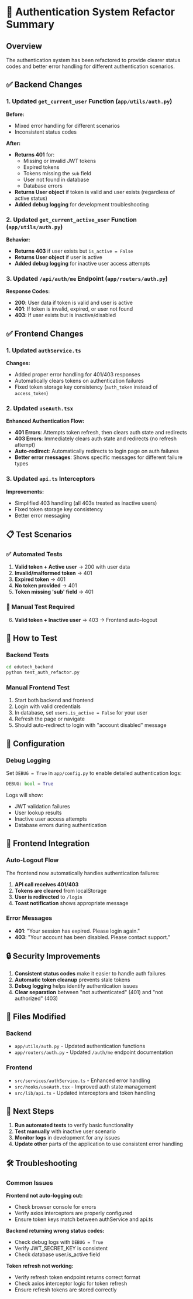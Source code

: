 # 🔐 Authentication System Refactor Summary

## Overview

The authentication system has been refactored to provide clearer status codes and better error handling for different authentication scenarios.

## ✅ Backend Changes

### 1. Updated `get_current_user` Function (`app/utils/auth.py`)

**Before:**
- Mixed error handling for different scenarios
- Inconsistent status codes

**After:**
- **Returns 401** for:
  - Missing or invalid JWT tokens
  - Expired tokens
  - Tokens missing the `sub` field
  - User not found in database
  - Database errors
- **Returns User object** if token is valid and user exists (regardless of active status)
- **Added debug logging** for development troubleshooting

### 2. Updated `get_current_active_user` Function (`app/utils/auth.py`)

**Behavior:**
- **Returns 403** if user exists but `is_active = False`
- **Returns User object** if user is active
- **Added debug logging** for inactive user access attempts

### 3. Updated `/api/auth/me` Endpoint (`app/routers/auth.py`)

**Response Codes:**
- **200**: User data if token is valid and user is active
- **401**: If token is invalid, expired, or user not found
- **403**: If user exists but is inactive/disabled

## ✅ Frontend Changes

### 1. Updated `authService.ts`

**Changes:**
- Added proper error handling for 401/403 responses
- Automatically clears tokens on authentication failures
- Fixed token storage key consistency (`auth_token` instead of `access_token`)

### 2. Updated `useAuth.tsx`

**Enhanced Authentication Flow:**
- **401 Errors**: Attempts token refresh, then clears auth state and redirects
- **403 Errors**: Immediately clears auth state and redirects (no refresh attempt)
- **Auto-redirect**: Automatically redirects to login page on auth failures
- **Better error messages**: Shows specific messages for different failure types

### 3. Updated `api.ts` Interceptors

**Improvements:**
- Simplified 403 handling (all 403s treated as inactive users)
- Fixed token storage key consistency
- Better error messaging

## 📋 Test Scenarios

### ✅ Automated Tests
1. **Valid token + Active user** → 200 with user data
2. **Invalid/malformed token** → 401
3. **Expired token** → 401
4. **No token provided** → 401
5. **Token missing 'sub' field** → 401

### 🔧 Manual Test Required
6. **Valid token + Inactive user** → 403 → Frontend auto-logout

## 🚀 How to Test

### Backend Tests
```bash
cd edutech_backend
python test_auth_refactor.py
```

### Manual Frontend Test
1. Start both backend and frontend
2. Login with valid credentials
3. In database, set `users.is_active = False` for your user
4. Refresh the page or navigate
5. Should auto-redirect to login with "account disabled" message

## 🔧 Configuration

### Debug Logging
Set `DEBUG = True` in `app/config.py` to enable detailed authentication logs:

```python
DEBUG: bool = True
```

Logs will show:
- JWT validation failures
- User lookup results
- Inactive user access attempts
- Database errors during authentication

## 📱 Frontend Integration

### Auto-Logout Flow
The frontend now automatically handles authentication failures:

1. **API call receives 401/403**
2. **Tokens are cleared** from localStorage
3. **User is redirected** to `/login`
4. **Toast notification** shows appropriate message

### Error Messages
- **401**: "Your session has expired. Please login again."
- **403**: "Your account has been disabled. Please contact support."

## 🔒 Security Improvements

1. **Consistent status codes** make it easier to handle auth failures
2. **Automatic token cleanup** prevents stale tokens
3. **Debug logging** helps identify authentication issues
4. **Clear separation** between "not authenticated" (401) and "not authorized" (403)

## 📂 Files Modified

### Backend
- `app/utils/auth.py` - Updated authentication functions
- `app/routers/auth.py` - Updated `/auth/me` endpoint documentation

### Frontend
- `src/services/authService.ts` - Enhanced error handling
- `src/hooks/useAuth.tsx` - Improved auth state management
- `src/lib/api.ts` - Updated interceptors and token handling

## 🎯 Next Steps

1. **Run automated tests** to verify basic functionality
2. **Test manually** with inactive user scenario
3. **Monitor logs** in development for any issues
4. **Update other** parts of the application to use consistent error handling

## 🛠️ Troubleshooting

### Common Issues

**Frontend not auto-logging out:**
- Check browser console for errors
- Verify axios interceptors are properly configured
- Ensure token keys match between authService and api.ts

**Backend returning wrong status codes:**
- Check debug logs with `DEBUG = True`
- Verify JWT_SECRET_KEY is consistent
- Check database user.is_active field

**Token refresh not working:**
- Verify refresh token endpoint returns correct format
- Check axios interceptor logic for token refresh
- Ensure refresh tokens are stored correctly 